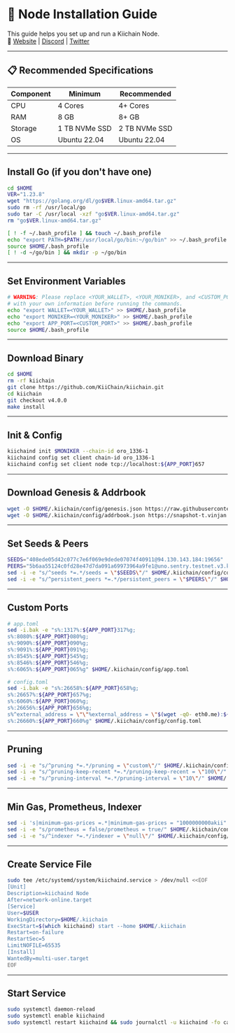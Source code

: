 # 🚀 Node Installation Guide

This guide helps you set up and run a Kiichain Node.  
🔗 [Website](https://www.kiiglobal.io/) | [Discord](https://discord.gg/4wNJRqR9) | [Twitter](https://x.com/KiiChainio)

---

## 📋 Recommended Specifications

| Component | Minimum | Recommended |
|-----------|----------|-------------|
| CPU       | 4 Cores  | 4+ Cores    |
| RAM       | 8 GB     | 8+ GB       |
| Storage   | 1 TB NVMe SSD | 2 TB NVMe SSD |
| OS        | Ubuntu 22.04 | Ubuntu 22.04 |

---

## Install Go (if you don't have one)
```bash
cd $HOME
VER="1.23.8"
wget "https://golang.org/dl/go$VER.linux-amd64.tar.gz"
sudo rm -rf /usr/local/go
sudo tar -C /usr/local -xzf "go$VER.linux-amd64.tar.gz"
rm "go$VER.linux-amd64.tar.gz"

[ ! -f ~/.bash_profile ] && touch ~/.bash_profile
echo "export PATH=$PATH:/usr/local/go/bin:~/go/bin" >> ~/.bash_profile
source $HOME/.bash_profile
[ ! -d ~/go/bin ] && mkdir -p ~/go/bin
```

---

## Set Environment Variables
```bash
# WARNING: Please replace <YOUR_WALLET>, <YOUR_MONIKER>, and <CUSTOM_PORT>
# with your own information before running the commands.
echo "export WALLET=<YOUR_WALLET>" >> $HOME/.bash_profile
echo "export MONIKER=<YOUR_MONIKER>" >> $HOME/.bash_profile
echo "export APP_PORT=<CUSTOM_PORT>" >> $HOME/.bash_profile
source $HOME/.bash_profile
```

---

## Download Binary
```bash
cd $HOME
rm -rf kiichain
git clone https://github.com/KiiChain/kiichain.git
cd kiichain
git checkout v4.0.0
make install
```

---

## Init & Config
```bash
kiichaind init $MONIKER --chain-id oro_1336-1
kiichaind config set client chain-id oro_1336-1
kiichaind config set client node tcp://localhost:${APP_PORT}657
```

---

## Download Genesis & Addrbook
```bash
wget -O $HOME/.kiichain/config/genesis.json https://raw.githubusercontent.com/KiiChain/testnets/refs/heads/main/testnet_oro/genesis.json
wget -O $HOME/.kiichain/config/addrbook.json https://snapshot-t.vinjan.xyz/kiichain/addrbook.json
```

---

## Set Seeds & Peers
```bash
SEEDS="408ede05d42c077c7e6f069e9dede07074f40911@94.130.143.184:19656"
PEERS="5b6aa55124c0fd28e47d7da091a69973964a9fe1@uno.sentry.testnet.v3.kiivalidator.com:26656,5e6b283c8879e8d1b0866bda20949f9886aff967@dos.sentry.testnet.v3.kiivalidator.com:26656"
sed -i -e "s/^seeds *=.*/seeds = \"$SEEDS\"/" $HOME/.kiichain/config/config.toml
sed -i -e "s/^persistent_peers *=.*/persistent_peers = \"$PEERS\"/" $HOME/.kiichain/config/config.toml
```

---

## Custom Ports
```bash
# app.toml
sed -i.bak -e "s%:1317%:${APP_PORT}317%g;
s%:8080%:${APP_PORT}080%g;
s%:9090%:${APP_PORT}090%g;
s%:9091%:${APP_PORT}091%g;
s%:8545%:${APP_PORT}545%g;
s%:8546%:${APP_PORT}546%g;
s%:6065%:${APP_PORT}065%g" $HOME/.kiichain/config/app.toml

# config.toml
sed -i.bak -e "s%:26658%:${APP_PORT}658%g;
s%:26657%:${APP_PORT}657%g;
s%:6060%:${APP_PORT}060%g;
s%:26656%:${APP_PORT}656%g;
s%^external_address = \"\"%external_address = \"$(wget -qO- eth0.me):${APP_PORT}656\"%;
s%:26660%:${APP_PORT}660%g" $HOME/.kiichain/config/config.toml
```

---

## Pruning
```bash
sed -i -e "s/^pruning *=.*/pruning = \"custom\"/" $HOME/.kiichain/config/app.toml 
sed -i -e "s/^pruning-keep-recent *=.*/pruning-keep-recent = \"100\"/" $HOME/.kiichain/config/app.toml
sed -i -e "s/^pruning-interval *=.*/pruning-interval = \"10\"/" $HOME/.kiichain/config/app.toml
```

---

## Min Gas, Prometheus, Indexer
```bash
sed -i 's|minimum-gas-prices =.*|minimum-gas-prices = "1000000000akii"|g' $HOME/.kiichain/config/app.toml
sed -i -e "s/prometheus = false/prometheus = true/" $HOME/.kiichain/config/config.toml
sed -i -e "s/^indexer *=.*/indexer = \"null\"/" $HOME/.kiichain/config/config.toml
```

---

## Create Service File
```bash
sudo tee /etc/systemd/system/kiichaind.service > /dev/null <<EOF
[Unit]
Description=kiichaind Node
After=network-online.target
[Service]
User=$USER
WorkingDirectory=$HOME/.kiichain
ExecStart=$(which kiichaind) start --home $HOME/.kiichain
Restart=on-failure
RestartSec=5
LimitNOFILE=65535
[Install]
WantedBy=multi-user.target
EOF
```

---

## Start Service
```bash
sudo systemctl daemon-reload
sudo systemctl enable kiichaind
sudo systemctl restart kiichaind && sudo journalctl -u kiichaind -fo cat
```
